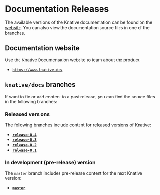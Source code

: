 # Documentation Releases

The available versions of the Knative documentation can be found on the
[website](https://www.knative.dev).
You can also view the documentation source files in one of the branches.

## Documentation website

Use the Knative Documentation website to learn about the product:

- [`https://www.knative.dev`](https://www.knative.dev)


## `knative/docs` branches

If want to fix or add content to a past release, you can find the source files
in the following branches:

### Released versions

The following branches include content for released versions of Knative:

- [**`release-0.4`**](https://github.com/knative/docs/tree/release-0.4)
- [**`release-0.3`**](https://github.com/knative/docs/tree/release-0.3)
- [**`release-0.2`**](https://github.com/knative/docs/tree/release-0.2)
- [**`release-0.1`**](https://github.com/knative/docs/tree/release-0.1)

### In development (pre-release) version

The `master` branch includes pre-release content for the next Knative version:

- [**`master`**](https://github.com/knative/docs/tree/master)
